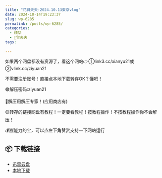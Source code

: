 ```yaml
---
title: "花臂夫夫-2024.10.13東京vlog"
date: 2024-10-14T19:23:37
slug: wp-6285
permalink: /posts/wp-6285/
categories:
  - 精华
  - 🌸臂夫夫
tags:

---
```


如果两个网盘都没有资源了，看这个网站👉①link3.cc/xianyu21或②vlink.cc/ziyuan21

不需要注册账号！直接点本地下载转存OK？懂吧！

🟢解压密码:ziyuan21

🔵解压用解压专家！(应用商店有)

🟡转存的链接网盘有教程！一定要看教程！按教程操作！不按教程操作你不会解压！

💰🈶能力的宝，可以点左下角赞赏支持一下网站运行

## 📦 下载链接
- [迅雷云盘](https://blziyuan21.com/pay-download/6285?key=39910bc512&down_id=0)
- [本地下载](https://blziyuan21.com/pay-download/6285?key=39910bc512&down_id=1)

